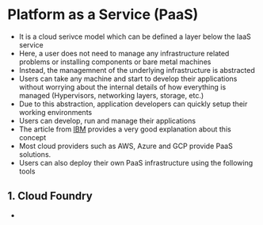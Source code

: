 # Platform as a Service (PaaS)
- It is a cloud serivce model which can be defined a layer below the IaaS service
- Here, a user does not need to manage any infrastructure related problems or installing components or bare metal machines
- Instead, the managemnent of the underlying infrastructure is abstracted
- Users can take any machine and start to develop their applications without worrying about the internal details of how everything is managed (Hypervisors, networking layers, storage, etc.)
- Due to this abstraction, application developers can quickly setup their working environments
- Users can develop, run and manage their applications
- The article from [IBM](https://www.ibm.com/cloud/learn/paas) provides a very good explanation about this concept
- Most cloud providers such as AWS, Azure and GCP provide PaaS solutions.
- Users can also deploy their own PaaS infrastructure using the following tools

## 1. Cloud Foundry
- 
